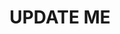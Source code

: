 ---
guid: "04E77AED-57EB-4F04-99A3-DF60A92A8560"
title: UPDATE ME
description: UPDATE ME
pubDate: "Tue, 25 Jul 2023 18:00:00 -0400"
itunes-explicit: "no"
itunes-episode: 86
itunes-episodeType: full

# More info
youtube-full: UPDATE ME
discussion: UPDATE ME

# Timeline
timeline:
  - seconds: 0
    title: Intro

# File information
enclosure-url: "https://media.phor.net/csh/2023-07-25-episode-86.m4a"
enclosure-length: UPDATE ME
enclosure-type: "audio/x-m4a"
itunes-duration: UPDATE ME

# CSH information
badges:
  - type: stayed-to-end
    recipient: fulldecent
  - type: stayed-to-end
    recipient: dtedesco1
---